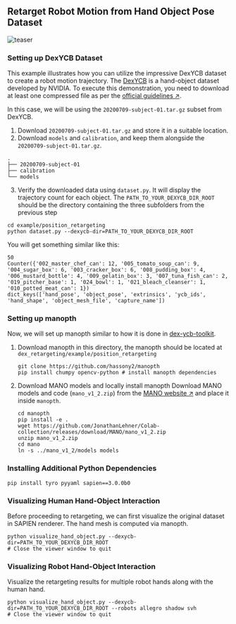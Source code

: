 ## Retarget Robot Motion from Hand Object Pose Dataset

![teaser](hand_object.webp)

### Setting up DexYCB Dataset

This example illustrates how you can utilize the impressive DexYCB dataset to create a robot motion trajectory.
The [DexYCB](https://dex-ycb.github.io/) is a hand-object dataset developed by NVIDIA.
To execute this demonstration, you need to download at least one compressed file as per
the [official guidelines ↗](https://dex-ycb.github.io).

In this case, we will be using the `20200709-subject-01.tar.gz` subset from DexYCB.

1. Download `20200709-subject-01.tar.gz` and store it in a suitable location.
2. Download `models` and `calibration`, and keep them alongside the `20200709-subject-01.tar.gz`.

```Log
.
├── 20200709-subject-01
├── calibration
└── models
```

3. Verify the downloaded data using `dataset.py`. It will display the trajectory count for each object.
   The `PATH_TO_YOUR_DEXYCB_DIR_ROOT` should be the directory containing the three subfolders from the previous step

```shell
cd example/position_retargeting
python dataset.py --dexycb-dir=PATH_TO_YOUR_DEXYCB_DIR_ROOT
```

You will get something similar like this:

```shell
50
Counter({'002_master_chef_can': 12, '005_tomato_soup_can': 9, '004_sugar_box': 6, '003_cracker_box': 6, '008_pudding_box': 4, '006_mustard_bottle': 4, '009_gelatin_box': 3, '007_tuna_fish_can': 2, '019_pitcher_base': 1, '024_bowl': 1, '021_bleach_cleanser': 1, '010_potted_meat_can': 1})
dict_keys(['hand_pose', 'object_pose', 'extrinsics', 'ycb_ids', 'hand_shape', 'object_mesh_file', 'capture_name'])
```

### Setting up manopth

Now, we will set up manopth similar to how it is done in [dex-ycb-toolkit](https://github.com/NVlabs/dex-ycb-toolkit).

1. Download manopth in this directory, the manopth should be located
   at `dex_retargeting/example/position_retargeting`

    ```shell
    git clone https://github.com/hassony2/manopth
    pip install chumpy opencv-python # install manopth dependencies
    ```

2. Download MANO models and locally install manopth
   Download MANO models and code (`mano_v1_2.zip`) from the [MANO website ↗](https://mano.is.tue.mpg.de) and place it
   inside `manopth`.

    ```shell
    cd manopth
    pip install -e .
    wget https://github.com/JonathanLehner/Colab-collection/releases/download/MANO/mano_v1_2.zip
    unzip mano_v1_2.zip
    cd mano
    ln -s ../mano_v1_2/models models
    ```

### Installing Additional Python Dependencies

```shell
pip install tyro pyyaml sapien==3.0.0b0
```

### Visualizing Human Hand-Object Interaction

Before proceeding to retargeting, we can first visualize the original dataset in SAPIEN renderer. The hand mesh is
computed via manopth.

```shell
python visualize_hand_object.py --dexycb-dir=PATH_TO_YOUR_DEXYCB_DIR_ROOT
# Close the viewer window to quit
```

### Visualizing Robot Hand-Object Interaction

Visualize the retargeting results for multiple robot hands along with the human hand.

```shell
python visualize_hand_object.py --dexycb-dir=PATH_TO_YOUR_DEXYCB_DIR_ROOT --robots allegro shadow svh
# Close the viewer window to quit
```
